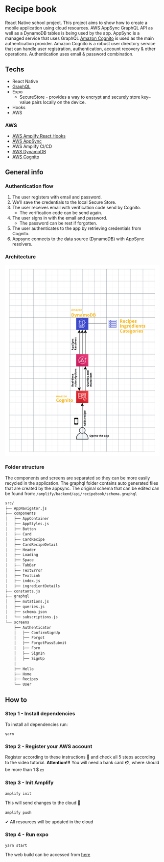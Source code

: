 # Recipe book

React Native school project. This project aims to show how to create a mobile application using cloud resources.
AWS AppSync GraphQL API as well as a DynamoDB tables is being used by the app.
AppSync is a managed service that uses GraphQL
[Amazon Cognito](https://aws.amazon.com/cognito/) is used as the main authentication provider.
Amazon Cognito is a robust user directory service that can handle user registration,
authentication, account recovery & other operations. Authentication uses email & password combination.

## Techs

* React Native
* [GraphQL](https://www.howtographql.com/)
* Expo
    * SecureStore - provides a way to encrypt and securely store key–value pairs locally on the device.
* Hooks
* AWS

### AWS
* [AWS Amplify React Hooks](https://www.npmjs.com/package/aws-amplify-react-hooks)
* [AWS AppSync](https://aws.amazon.com/appsync/)
* AWS Amplify CI/CD
* [AWS DynamoDB](https://aws.amazon.com/dynamodb/)
* [AWS Cognito](https://aws.amazon.com/cognito/)


## General info

### Authentication flow

1. The user registers with email and password.
2. We'll save the credentials to the local Secure Store.
3. The user receives email with verification code send by Cognito.
    * The verification code can be send again.
4. The user signs in with the email and password.
    * The password can be rest if forgotten.
4. The user authenticates to the app by retrieving credentials from Cognito.
5. Appsync connects to the data source (DynamoDB) with AppSync resolvers.

### Architecture

![Architecture](architecture.png "Architecture of the app")


### Folder structure

The components and screens are separated so they can be more easily recycled in the application.
The graphql folder contains auto generated files that are created by the appsync.
The original schema that can be edited can be found from:
``/amplify/backend/api/recipebook/schema.graphql``

````bash
src/
├── AppNavigator.js
├── components
│   ├── AppContainer
│   ├── AppStyles.js
│   ├── Button
│   ├── Card
│   ├── CardRecipe
│   ├── CardRecipeDetail
│   ├── Header
│   ├── Loading
│   ├── Space
│   ├── TabBar
│   ├── TextError
│   ├── TextLink
│   ├── index.js
│   ├── ingredientDetails
├── constants.js
├── graphql
│   ├── mutations.js
│   ├── queries.js
│   ├── schema.json
│   └── subscriptions.js
└── screens
    ├── Authenticator
    │   ├── ConfirmSignUp
    │   ├── Forgot
    │   ├── ForgotPassSubmit
    │   ├── Form
    │   ├── SignIn
    │   ├── SignUp
    │     
    ├── Hello
    ├── Home
    ├── Recipes
    └── User
````

## How to

### Step 1 - Install dependencies
To install all dependencies run:
```shell script
yarn
```

### Step 2 - Register your AWS account

Register according to these instructions 📃 and check all 5 steps according to the video tutorial.
**Attention!!!** You will need a bank card 💳, where should be more than 1 $ 💵

### Step 3 - Init Amplify

`amplify init`


This will send changes to the cloud 💭

`amplify push`

✔ All resources will be updated in the cloud

### Step 4 - Run expo

```shell script
yarn start
```

The web build can be accessed from [here](https://master.d3ppqs497a73jr.amplifyapp.com/)
